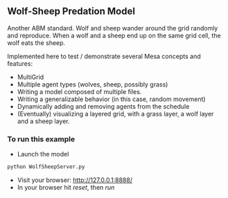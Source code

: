 ## Wolf-Sheep Predation Model

Another ABM standard. Wolf and sheep wander around the grid randomly and reproduce. When a wolf and a sheep end up on the same grid cell, the wolf eats the sheep. 

 Implemented here to test / demonstrate several Mesa concepts and features:
 - MultiGrid
 - Multiple agent types (wolves, sheep, possibly grass)
 - Writing a model composed of multiple files.
 - Writing a generalizable behavior (in this case, random movement) 
 - Dynamically adding and removing agents from the schedule
 - (Eventually) visualizing a layered grid, with a grass layer, a wolf layer and a sheep layer.

### To run this example

* Launch the model
```python
python WolfSheepServer.py
```
* Visit your browser: http://127.0.0.1:8888/
* In your browser hit *reset*, then *run*